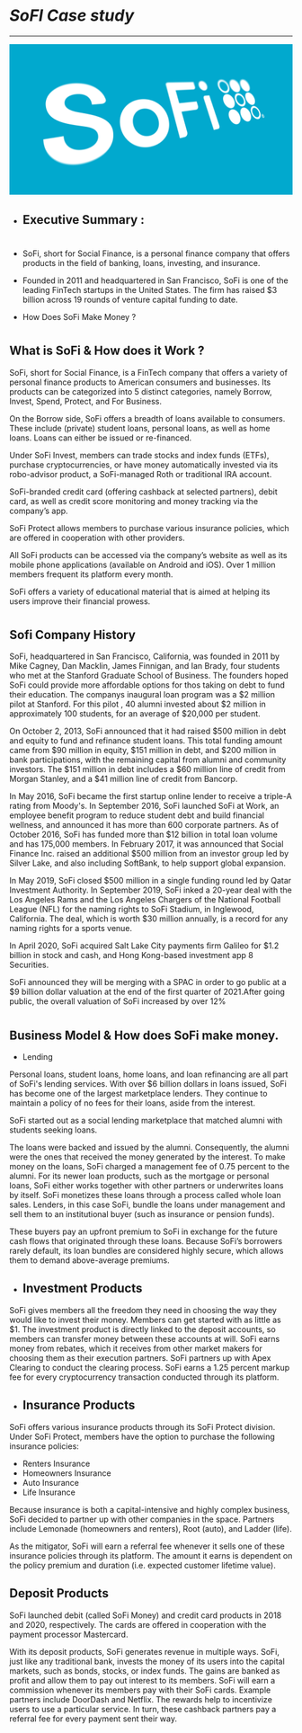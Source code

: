 # _SoFI_ _Case_ _study_
---

![sofipic](sofi.jpeg)

*  ## Executive Summary :
#
* SoFi, short for Social Finance, is a personal finance company that offers products in the field of banking, loans, investing, and insurance.

* Founded in 2011 and headquartered in San Francisco, SoFi is one of the leading FinTech startups in the United States. The firm has raised $3 billion across 19 rounds of venture capital funding to date.

*  How Does SoFi Make Money ?
#

## What is SoFi & How does it Work ?

SoFi, short for Social Finance, is a FinTech company that offers a variety of personal finance products to American consumers and businesses. Its products can be categorized into 5 distinct categories, namely Borrow, Invest, Spend, Protect, and For Business.

On the Borrow side, SoFi offers a breadth of loans available to consumers. These include (private) student loans, personal loans, as well as home loans. Loans can either be issued or re-financed.

Under SoFi Invest, members can trade stocks and index funds (ETFs), purchase cryptocurrencies, or have money automatically invested via its robo-advisor product, a SoFi-managed Roth or traditional IRA account.

SoFi-branded credit card (offering cashback at selected partners), debit card, as well as credit score monitoring and money tracking via the company’s app.

SoFi Protect allows members to purchase various insurance policies, which are offered in cooperation with other providers. 

All SoFi products can be accessed via the company’s website as well as its mobile phone applications (available on Android and iOS). Over 1 million members frequent its platform every month.

SoFi offers a variety of educational material that is aimed at helping its users improve their financial prowess.
#

## Sofi Company History

SoFi, headquartered in San Francisco, California, was founded in 2011 by Mike Cagney, Dan Macklin, James Finnigan, and Ian Brady, four students who met at the Stanford Graduate School of Business. The founders hoped SoFi could provide more affordable options for thos taking on debt to fund their education. The companys inaugural loan program was a $2 million pilot at Stanford. For this pilot , 40 alumni invested about $2 million in approximately 100 students, for an average of $20,000 per student.

On October 2, 2013, SoFi announced that it had raised $500 million in debt and equity to fund and refinance student loans. This total funding amount came from $90 million in equity, $151 million in debt, and $200 million in bank participations, with the remaining capital from alumni and community investors. The $151 million in debt includes a $60 million line of credit from Morgan Stanley, and a $41 million line of credit from Bancorp.

In May 2016, SoFi became the first startup online lender to receive a triple-A rating from Moody's. In September 2016, SoFi launched SoFi at Work, an employee benefit program to reduce student debt and build financial wellness, and announced it has more than 600 corporate partners. 
As of October 2016, SoFi has funded more than $12 billion in total loan volume and has 175,000 members. In February 2017, it was announced that Social Finance Inc. raised an additional $500 million from an investor group led by Silver Lake, and also including SoftBank, to help support global expansion.

In May 2019, SoFi closed $500 million in a single funding round led by Qatar Investment Authority. In September 2019, SoFi inked a 20-year deal with the Los Angeles Rams and the Los Angeles Chargers of the National Football League (NFL) for the naming rights to SoFi Stadium, in Inglewood, California. The deal, which is worth $30 million annually, is a record for any naming rights for a sports venue.

In April 2020, SoFi acquired Salt Lake City payments firm Galileo for $1.2 billion in stock and cash, and Hong Kong-based investment app 8 Securities.

SoFi announced they will be merging with a SPAC in order to go public at a $9 billion dollar valuation at the end of the first quarter of 2021.After going public, the overall valuation of SoFi increased by over 12%

#

## Business Model & How does SoFi make money.

* Lending

Personal loans, student loans, home loans, and loan refinancing are all part of SoFi's lending services. With over $6 billion dollars in loans issued, SoFi has become one of the largest marketplace lenders. They continue to maintain a policy of no fees for their loans, aside from the interest.  

SoFi started out as a social lending marketplace that matched alumni with students seeking loans.

The loans were backed and issued by the alumni. Consequently, the alumni were the ones that received the money generated by the interest. To make money on the loans, SoFi charged a management fee of 0.75 percent to the alumni. For its newer loan products, such as the mortgage or personal loans, SoFi either works together with other partners  or underwrites loans by itself. SoFi monetizes these loans through a process called whole loan sales. Lenders, in this case SoFi, bundle the loans under management and sell them to an institutional buyer (such as insurance or pension funds).

These buyers pay an upfront premium to SoFi in exchange for the future cash flows that originated through these loans. Because SoFi’s borrowers rarely default, its loan bundles are considered highly secure, which allows them to demand above-average premiums.

* ## Investment Products

SoFi gives members all the freedom they need in choosing the way they would like to invest their money. Members can get started with as little as $1. The investment product is directly linked to the deposit accounts, so members can transfer money between these accounts at will. SoFi earns money from rebates, which it receives from other market makers for choosing them as their execution partners. SoFi partners up with Apex Clearing to conduct the clearing process. SoFi earns a 1.25 percent markup fee for every cryptocurrency transaction conducted through its platform.

* ## Insurance Products

SoFi offers various insurance products through its SoFi Protect division. Under SoFi Protect, members have the option to purchase the following insurance policies:

* Renters Insurance
* Homeowners Insurance
* Auto Insurance
* Life Insurance

Because insurance is both a capital-intensive and highly complex business, SoFi decided to partner up with other companies in the space. Partners include Lemonade (homeowners and renters), Root (auto), and Ladder (life).

As the mitigator, SoFi will earn a referral fee whenever it sells one of these insurance policies through its platform. The amount it earns is dependent on the policy premium and duration (i.e. expected customer lifetime value).

## Deposit Products

SoFi launched debit (called SoFi Money) and credit card products in 2018 and 2020, respectively. The cards are offered in cooperation with the payment processor Mastercard.

With its deposit products, SoFi generates revenue in multiple ways.
SoFi, just like any traditional bank, invests the money of its users into the capital markets, such as bonds, stocks, or index funds. The gains are banked as profit and allow them to pay out interest to its members. SoFi will earn a commission whenever its members pay with their SoFi cards. Example partners include DoorDash and Netflix. The rewards help to incentivize users to use a particular service. In turn, these cashback partners pay a referral fee for every payment sent their way.  













